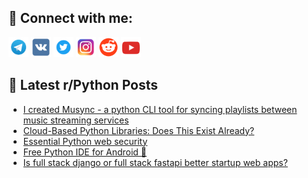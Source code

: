 ## 🔎 Connect with me:
[<img src="https://github.com/bullbesh/bullbesh/blob/main/images/Telegram.png" width="32" height="32" />](https://t.me/bullbesh)
[<img src="https://github.com/bullbesh/bullbesh/blob/main/images/VK.png" width="32" height="32" />](https://vk.com/bullbesh)
[<img src="https://github.com/bullbesh/bullbesh/blob/main/images/Twitter.png" width="32" height="32" />](https://twitter.com/bullbesh1)
[<img src="https://github.com/bullbesh/bullbesh/blob/main/images/Instagram.png" width="32" height="32" />](https://www.instagram.com/bullbesh)
[<img src="https://github.com/bullbesh/bullbesh/blob/main/images/Reddit.png" width="32" height="32" />](https://www.reddit.com/user/bullbesh)
[<img src="https://github.com/bullbesh/bullbesh/blob/main/images/YouTube.png" width="32" height="32" />](https://www.youtube.com/channel/UCtfjRs6uzgq5mfm8S06WTcg)

## 📕 Latest r/Python Posts
<!-- BLOG-POST-LIST:START -->
- [I created Musync - a python CLI tool for syncing playlists between music streaming services](https://www.reddit.com/r/Python/comments/1hdg7v8/i_created_musync_a_python_cli_tool_for_syncing/)
- [Cloud-Based Python Libraries: Does This Exist Already?](https://www.reddit.com/r/Python/comments/1hddjx5/cloudbased_python_libraries_does_this_exist/)
- [Essential Python web security](https://www.reddit.com/r/Python/comments/1hdd76m/essential_python_web_security/)
- [Free Python IDE for Android 🤩](https://www.reddit.com/r/Python/comments/1hd69vj/free_python_ide_for_android/)
- [Is full stack django or full stack fastapi better startup web apps?](https://www.reddit.com/r/Python/comments/1hd3vvm/is_full_stack_django_or_full_stack_fastapi_better/)
<!-- BLOG-POST-LIST:END -->
